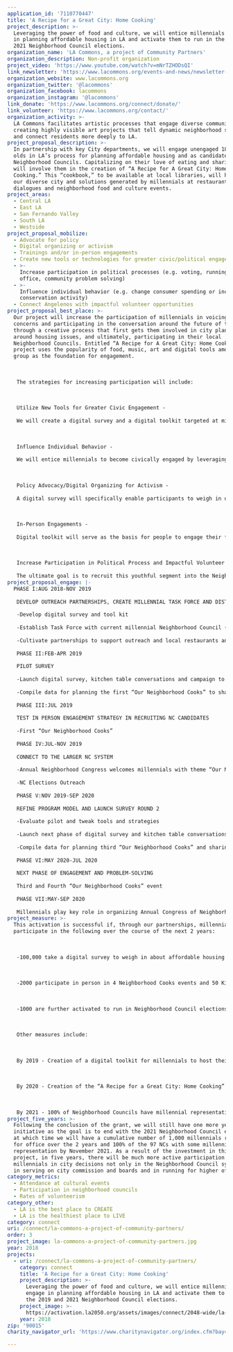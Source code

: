 ```yaml
---
application_id: '7110770447'
title: 'A Recipe for a Great City: Home Cooking'
project_description: >-
  Leveraging the power of food and culture, we will entice millennials to engage
  in planning affordable housing in LA and activate them to run in the 2019 and
  2021 Neighborhood Council elections.
organization_name: 'LA Commons, a project of Community Partners'
organization_description: Non-profit organization
project_video: 'https://www.youtube.com/watch?v=mNrTZHODsQI'
link_newsletter: 'https://www.lacommons.org/events-and-news/newsletter-sign-up/'
organization_website: www.lacommons.org
organization_twitter: '@lacommons'
organization_facebook: lacommons
organization_instagram: '@lacommons'
link_donate: 'https://www.lacommons.org/connect/donate/'
link_volunteer: 'https://www.lacommons.org/contact/'
organization_activity: >-
  LA Commons facilitates artistic processes that engage diverse communities in
  creating highly visible art projects that tell dynamic neighborhood stories
  and connect residents more deeply to LA.
project_proposal_description: >-
  In partnership with key City departments, we will engage unengaged 18-34 year
  olds in LA’s process for planning affordable housing and as candidates for
  Neighborhood Councils. Capitalizing on their love of eating and sharing, we
  will involve them in the creation of “A Recipe for A Great City: Home
  Cooking.” This “cookbook,” to be available at local libraries, will highlight
  our diverse city and solutions generated by millennials at restaurant
  dialogues and neighborhood food and culture events.
project_areas:
  - Central LA
  - East LA
  - San Fernando Valley
  - South LA
  - Westside
project_proposal_mobilize:
  - Advocate for policy
  - Digital organizing or activism
  - Trainings and/or in-person engagements
  - Create new tools or technologies for greater civic/political engagement
  - >-
    Increase participation in political processes (e.g. voting, running for
    office, community problem solving)
  - >-
    Influence individual behavior (e.g. change consumer spending or increase
    conservation activity)
  - Connect Angelenos with impactful volunteer opportunities
project_proposal_best_place: >-
  Our project will increase the participation of millennials in voicing their
  concerns and participating in the conversation around the future of their city
  through a creative process that first gets them involved in city planning
  around housing issues, and ultimately, participating in their local
  Neighborhood Councils. Entitled “A Recipe for A Great City: Home Cooking” the
  project uses the popularity of food, music, art and digital tools among this
  group as the foundation for engagement. 
   
    
   
   The strategies for increasing participation will include: 
   
   
   
   Utilize New Tools for Greater Civic Engagement -
   
   We will create a digital survey and a digital toolkit targeted at millennials specifically for use with this activation.
   
    
   
   Influence Individual Behavior - 
   
   We will entice millennials to become civically engaged by leveraging their passion for eating, art and digital sharing.
   
    
   
   Policy Advocacy/Digital Organizing for Activism - 
   
   A digital survey will specifically enable participants to weigh in on the issues of homelessness and housing in the city and how they would like to get involved in addressing the problem. A digital toolkit will support the organizing effort by supporting participants in leading their own engagements or “kitchen table” conversations.
   
    
   
   In-Person Engagements -
   
   Digital toolkit will serve as the basis for people to engage their friends in “kitchen table conversations” focused on homelessness and housing in local restaurants and other popular gathering places. In addition, food, art and music happenings called “Our Neighborhood Cooks” hosted in conjunction with Neighborhood Councils (NC) and popular local artists and performers serve as platforms to weigh in on the best ideas coming out of the digital survey. Our Neighborhood Cooks will include a cooking/eating competition for the recipe that best represents the neighborhood. People would vote on the recipe that includes migration stories and oral histories about the recipes. The selected recipes are incorporated into the final recipe book along with a road map on replicating the activation in other communities and cities.
   
    
   
   Increase Participation in Political Process and Impactful Volunteer Opportunities -
   
   The ultimate goal is to recruit this youthful segment into the Neighborhood Council movement and motivate them to run for board seats in the Neighborhood Council elections slated for 2019 and 2021. Their voices will then continue the dialogue with the city on issues that affect their lives and ensure the Neighborhood Council system reflects LA.
project_proposal_engage: |-
  PHASE I:AUG 2018-NOV 2019
   
   DEVELOP OUTREACH PARTNERSHIPS, CREATE MILLENNIAL TASK FORCE AND DISTRIBUTE SURVEY
   
   -Develop digital survey and tool kit 
   
   -Establish Task Force with current millennial Neighborhood Council (NC) members at Congress of Neighborhoods(Sep) 
   
   -Cultivate partnerships to support outreach and local restaurants and other venues as hosts of “kitchen table conversations.” 
   
   PHASE II:FEB-APR 2019 
   
   PILOT SURVEY 
   
   -Launch digital survey, kitchen table conversations and campaign to recruit millennial candidates for NC board seats 
   
   -Compile data for planning the first “Our Neighborhood Cooks” to share with City Planning
   
   PHASE III:JUL 2019 
   
   TEST IN PERSON ENGAGEMENT STRATEGY IN RECRUITING NC CANDIDATES
   
   -First “Our Neighborhood Cooks” 
   
   PHASE IV:JUL-NOV 2019 
   
   CONNECT TO THE LARGER NC SYSTEM
   
   -Annual Neighborhood Congress welcomes millennials with theme “Our Neighborhoods Cook”
   
   -NC Elections Outreach
   
   PHASE V:NOV 2019-SEP 2020
   
   REFINE PROGRAM MODEL AND LAUNCH SURVEY ROUND 2
   
   -Evaluate pilot and tweak tools and strategies
   
   -Launch next phase of digital survey and kitchen table conversations
   
   -Compile data for planning third “Our Neighborhood Cooks” and sharing with City Planning 
   
   PHASE VI:MAY 2020-JUL 2020
   
   NEXT PHASE OF ENGAGEMENT AND PROBLEM-SOLVING
   
   Third and Fourth “Our Neighborhood Cooks” event
   
   PHASE VII:MAY-SEP 2020
   
   Millennials play key role in organizing Annual Congress of Neighborhoods at which “A Recipe for a Great City: Home Cooking” released!
project_measure: >-
  This activation is successful if, through our partnerships, millennials
  participate in the following over the course of the next 2 years:
   
   
   
   -100,000 take a digital survey to weigh in about affordable housing and homelessness issues in LA and how they would like to get involved in addressing the problem
   
   
   
   -2000 participate in person in 4 Neighborhood Cooks events and 50 Kitchen Table Conversations citywide 
   
   
   
   -1000 are further activated to run in Neighborhood Council elections
   
   
   
   Other measures include:
   
   
   
   By 2019 - Creation of a digital toolkit for millennials to host their own Kitchen Table Conversations and play a role in Neighborhood Cooks events.
   
   
   
   By 2020 - Creation of the “A Recipe for a Great City: Home Cooking” cookbook guide and incorporation by city departments of innovative civic engagement techniques used in their ongoing public participation efforts.
   
   
   
   By 2021 - 100% of Neighborhood Councils have millennial representation because of the foundation created by the activation.
project_five_years: >-
  Following the conclusion of the grant, we will still have one more year of the
  initiative as the goal is to end with the 2021 Neighborhood Council elections
  at which time we will have a cumulative number of 1,000 millennials running
  for office over the 2 years and 100% of the 97 NCs with some millennial
  representation by November 2021. As a result of the investment in this
  project, in five years, there will be much more active participation by
  millennials in city decisions not only in the Neighborhood Council system, but
  in serving on city commission and boards and in running for higher office.
category_metrics:
  - Attendance at cultural events
  - Participation in neighborhood councils
  - Rates of volunteerism
category_other:
  - LA is the best place to CREATE
  - LA is the healthiest place to LIVE
category: connect
uri: /connect/la-commons-a-project-of-community-partners/
order: 3
project_image: la-commons-a-project-of-community-partners.jpg
year: 2018
projects:
  - uri: /connect/la-commons-a-project-of-community-partners/
    category: connect
    title: 'A Recipe for a Great City: Home Cooking'
    project_description: >-
      Leveraging the power of food and culture, we will entice millennials to
      engage in planning affordable housing in LA and activate them to run in
      the 2019 and 2021 Neighborhood Council elections.
    project_image: >-
      https://activation.la2050.org/assets/images/connect/2048-wide/la-commons-a-project-of-community-partners.jpg
    year: 2018
zip: '90015'
charity_navigator_url: 'https://www.charitynavigator.org/index.cfm?bay=search.profile&ein=954302067'

---
```

